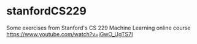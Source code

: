 # stanfordCS229
Some exercises from Stanford's CS 229 Machine Learning online course  
https://www.youtube.com/watch?v=jGwO_UgTS7I
